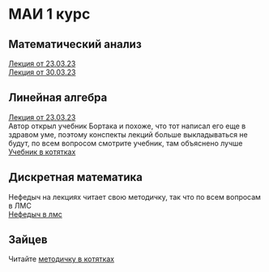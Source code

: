 # МАИ 1 курс
## Математический анализ

[Лекция от 23.03.23](https://github.com/Demo13B/MAI/blob/main/MathAn/MathAn23.03.23.pdf)\
[Лекция от 30.03.23](https://github.com/Demo13B/MAI/blob/main/MathAn/MathAn30.03.23.pdf)

## Линейная алгебра

[Лекция от 23.03.23](https://github.com/Demo13B/MAI/blob/main/LinAl/LinAl23.03.23.pdf)\
Автор открыл учебник Бортака и похоже, что тот написал его еще в здравом уме, поэтому конспекты лекций больше выкладываться не будут, по всем вопросом смотрите учебник, там объяснено лучше\
[Учебник в котятках](https://drive.google.com/file/d/1_hDGPZptI3gUsukBP31Pc1iZGdke9d53/view)

## Дискретная математика
Нефедыч на лекциях читает свою методичку, так что по всем вопросам в ЛМС\
[Нефедыч в лмс](https://lms.mai.ru/course/view.php?id=5560)

## Зайцев
Читайте [методичку в котятках](https://drive.google.com/file/d/13VM9Ixqfgd2Wqwu3Kht1LUMZb5E0sno8/view)

